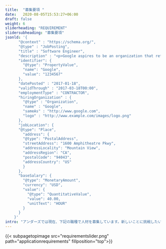 ```yaml
---
title:  "募集要項 "
date:   2020-08-05T15:53:27+06:00
draft: false
weight: 6
sliderheading: "REQUIREMENT"
slidersubheading: "募集要項"
jsonld: '{
      "@context" : "https://schema.org/",
      "@type" : "JobPosting",
      "title" : "Software Engineer",
      "description" : "<p>Google aspires to be an organization that reflects the globally diverse audience that our products and technology serve. We believe that in addition to hiring the best talent, a diversity of perspectives, ideas and cultures leads to the creation of better products and services.</p>",
      "identifier": {
        "@type": "PropertyValue",
        "name": "Google",
        "value": "1234567"
      },
      "datePosted" : "2017-01-18",
      "validThrough" : "2017-03-18T00:00",
      "employmentType" : "CONTRACTOR",
      "hiringOrganization" : {
        "@type" : "Organization",
        "name" : "Google",
        "sameAs" : "http://www.google.com",
        "logo" : "http://www.example.com/images/logo.png"
      },
      "jobLocation": {
      "@type": "Place",
        "address": {
        "@type": "PostalAddress",
        "streetAddress": "1600 Amphitheatre Pkwy",
        "addressLocality": "Mountain View",
        "addressRegion": "CA",
        "postalCode": "94043",
        "addressCountry": "US"
        }
      },
      "baseSalary": {
        "@type": "MonetaryAmount",
        "currency": "USD",
        "value": {
          "@type": "QuantitativeValue",
          "value": 40.00,
          "unitText": "HOUR"
        }
      }
    }'
intro: "アンダーズでは現在、下記の職種で人材を募集しています。新しいことに挑戦したい方、最新技術に触れてみたい方、新規ビジネスに携わってみたいという方のご応募をお待ちしています。"
---
```

{{< subpagetopimage src="requirementslider.png" path="applicationrequirements" fillposition="top">}}